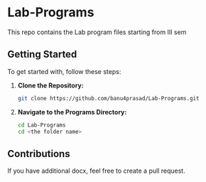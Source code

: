 # Lab-Programs
This repo contains the Lab program files starting from III sem

## Getting Started

To get started with, follow these steps:

1. **Clone the Repository:**

   ```bash
   git clone https://github.com/banu4prasad/Lab-Programs.git
   ```

2. **Navigate to the Programs Directory:**

   ```bash
   cd Lab-Programs
   cd <the folder name>
   ```

## Contributions

If you have additional docx, feel free to create a pull request.
